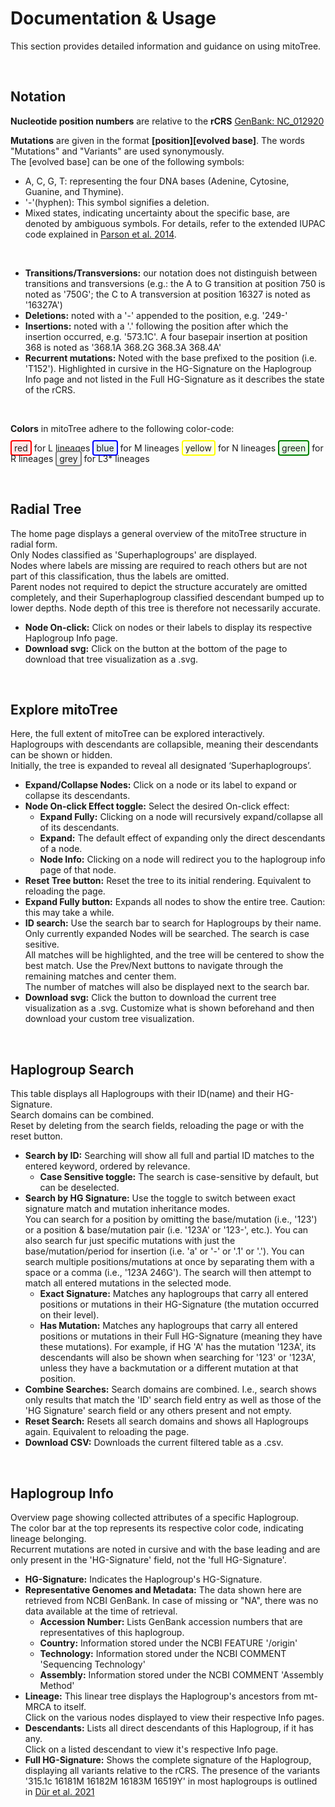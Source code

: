 <!--
This file is part of the mitoTree project.

Copyright 2024, Noah Hurmer & mitoTree.

This Source Code Form is subject to the terms of the Mozilla Public
License, v. 2.0. If a copy of the MPL was not distributed with this
file, You can obtain one at https://mozilla.org/MPL/2.0/.
-->

# Documentation & Usage

This section provides detailed information and guidance on using mitoTree.

<br>

## Notation

**Nucleotide position numbers** are relative to the **rCRS** [GenBank: NC_012920](https://www.ncbi.nlm.nih.gov/nuccore/NC_012920)

**Mutations** are given in the format **[position][evolved base]**. The words "Mutations" and "Variants" are used synonymously.  
The [evolved base] can be one of the following symbols:
- A, C, G, T: representing the four DNA bases (Adenine, Cytosine, Guanine, and Thymine).
- '-'(hyphen): This symbol signifies a deletion.
- Mixed states, indicating uncertainty about the specific base, are denoted by ambiguous symbols. For details, refer to the extended IUPAC code explained in [Parson et al. 2014](https://www.sciencedirect.com/science/article/pii/S1872497314001586?via%3Dihub).
<br>

- **Transitions/Transversions:** our notation does not distinguish between transitions and transversions
(e.g.: the A to G transition at position 750 is noted as '750G'; the C to A transversion at position 16327 is noted as '16327A')
- **Deletions:** noted with a '-' appended to the position, e.g. '249-'
- **Insertions:** noted with a '.' following the position after which the insertion occurred, e.g. '573.1C'. A four basepair insertion at position 368 is noted as '368.1A 368.2G 368.3A 368.4A'
- **Recurrent mutations:** Noted with the base prefixed to the position (i.e. 'T152'). Highlighted in cursive in the HG-Signature on the Haplogroup Info page and not listed in the Full HG-Signature as it describes the state of the rCRS.
<br>

**Colors** in mitoTree adhere to the following color-code:

<span style="border: 2px solid red; padding: 2px 4px; border-radius: 4px; background-color: #ffe5e5;">red</span> for L lineages
<span style="border: 2px solid blue; padding: 2px 4px; border-radius: 4px; background-color: #e5f0ff;">blue</span> for M lineages
<span style="border: 2px solid yellow; padding: 2px 4px; border-radius: 4px; background-color: #ffffe5;">yellow</span> for N lineages
<span style="border: 2px solid green; padding: 2px 4px; border-radius: 4px; background-color: #e5ffe5;">green</span> for R lineages
<span style="border: 2px solid grey; padding: 2px 4px; border-radius: 4px; background-color: #f0f0f0;">grey</span> for L3* lineages

<br>

## Radial Tree

The home page displays a general overview of the mitoTree structure in radial form.  
Only Nodes classified as 'Superhaplogroups' are displayed.  
Nodes where labels are missing are required to reach others but are not part of this classification, thus the labels are omitted.  
Parent nodes not required to depict the structure accurately are omitted completely, and their Superhaplogroup classified descendant bumped up to lower depths. Node depth of this tree is therefore not necessarily accurate.

- **Node On-click:** Click on nodes or their labels to display its respective Haplogroup Info page.
- **Download svg:** Click on the button at the bottom of the page to download that tree visualization as a .svg.

<br>

## Explore mitoTree

Here, the full extent of mitoTree can be explored interactively.  
Haplogroups with descendants are collapsible, meaning their descendants can be shown or hidden.  
Initially, the tree is expanded to reveal all designated ‘Superhaplogroups’.

- **Expand/Collapse Nodes:** Click on a node or its label to expand or collapse its descendants.
- **Node On-click Effect toggle:** Select the desired On-click effect:
  - **Expand Fully:** Clicking on a node will recursively expand/collapse all of its descendants.
  - **Expand:** The default effect of expanding only the direct descendants of a node.
  - **Node Info:** Clicking on a node will redirect you to the haplogroup info page of that node.
- **Reset Tree button:** Reset the tree to its initial rendering. Equivalent to reloading the page.
- **Expand Fully button:** Expands all nodes to show the entire tree. Caution: this may take a while.
- **ID search:** Use the search bar to search for Haplogroups by their name. Only currently expanded Nodes will be searched. The search is case sesitive.  
All matches will be highlighted, and the tree will be centered to show the best match. Use the Prev/Next buttons to navigate through the remaining matches and center them.  
The number of matches will also be displayed next to the search bar.
- **Download svg:** Click the button to download the current tree visualization as a .svg. Customize what is shown beforehand and then download your custom tree visualization.

<br>

## Haplogroup Search

This table displays all Haplogroups with their ID(name) and their HG-Signature.   
Search domains can be combined.  
Reset by deleting from the search fields, reloading the page or with the reset button.

- **Search by ID:** Searching will show all full and partial ID matches to the entered keyword, ordered by relevance.
  - **Case Sensitive toggle:** The search is case-sensitive by default, but can be deselected.
- **Search by HG Signature:** Use the toggle to switch between exact signature match and mutation inheritance modes.  
  You can search for a position by omitting the base/mutation (i.e., '123') or a position & base/mutation pair (i.e. '123A' or '123-', etc.).
  You can also search fur just specific mutations with just the base/mutation/period for insertion (i.e. 'a' or '-' or '.1' or '.').
  You can search multiple positions/mutations at once by separating them with a space or a comma (i.e., '123A 246G'). The search will then attempt to match all entered mutations in the selected mode.
  - **Exact Signature:** Matches any haplogroups that carry all entered positions or mutations in their HG-Signature (the mutation occurred on their level).
  - **Has Mutation:** Matches any haplogroups that carry all entered positions or mutations in their Full HG-Signature (meaning they have these mutations). For example, if HG 'A' has the mutation '123A', its descendants will also be shown when searching for '123' or '123A', unless they have a backmutation or a different mutation at that position.
- **Combine Searches:** Search domains are combined. I.e., search shows only results that match the 'ID' search field entry as well as those of the 'HG Signature' search field or any others present and not empty.
- **Reset Search:** Resets all search domains and shows all Haplogroups again. Equivalent to reloading the page.
- **Download CSV:** Downloads the current filtered table as a .csv.

<br>

## Haplogroup Info

Overview page showing collected attributes of a specific Haplogroup.  
The color bar at the top represents its respective color code, indicating lineage belonging.  
Recurrent mutations are noted in cursive and with the base leading and are only present in the 'HG-Signature' field, not the 'full HG-Signature'.

- **HG-Signature:** Indicates the Haplogroup's HG-Signature.
- **Representative Genomes and Metadata:**
The data shown here are retrieved from NCBI GenBank. In case of missing or "NA", there was no data available at the time of retrieval.
  - **Accession Number:** Lists GenBank accession numbers that are representatives of this haplogroup.
  - **Country:** Information stored under the NCBI FEATURE '/origin'
  - **Technology:** Information stored under the NCBI COMMENT 'Sequencing Technology'
  - **Assembly:** Information stored under the NCBI COMMENT 'Assembly Method'
- **Lineage:** This linear tree displays the Haplogroup's ancestors from mt-MRCA to itself.  
  Click on the various nodes displayed to view their respective Info pages.
- **Descendants:** Lists all direct descendants of this Haplogroup, if it has any.  
  Click on a listed descendant to view it's respective Info page.
- **Full HG-Signature:** Shows the complete signature of the Haplogroup, displaying all variants relative to the rCRS.
The presence of the variants '315.1c 16181M 16182M 16183M 16519Y' in most haplogroups is outlined in [Dür et al. 2021](https://www.ncbi.nlm.nih.gov/pmc/articles/PMC8198973/)

